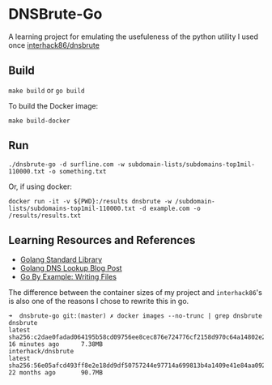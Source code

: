# DNSBrute-Go

A learning project for emulating the usefuleness of the python utility I used once
[interhack86/dnsbrute](https://github.com/interhack86/dnsbrute)

## Build

`make build` or `go build`

To build the Docker image:

`make build-docker`

## Run

`./dnsbrute-go -d surfline.com -w subdomain-lists/subdomains-top1mil-110000.txt -o something.txt`

Or, if using docker:

`docker run -it -v ${PWD}:/results dnsbrute -w /subdomain-lists/subdomains-top1mil-110000.txt -d example.com -o /results/results.txt`


## Learning Resources and References

- [Golang Standard Library](https://golang.org/pkg/#stdlib)
- [Golang DNS Lookup Blog Post](http://networkbit.ch/golang-dns-lookup/)
- [Go By Example: Writing Files](https://gobyexample.com/writing-files)

The difference between the container sizes of my project and `interhack86`'s is also one of the reasons I chose to
rewrite this in go.

```
➜  dnsbrute-go git:(master) ✗ docker images --no-trunc | grep dnsbrute
dnsbrute                                                                               latest
sha256:c2dae0fadad064195b58cd09756ee8cec876e724776cf2158d970c64a14802e2   16 minutes ago      7.38MB
interhack/dnsbrute                                                                     latest
sha256:56e05afcd493ff8e2e18dd9df50757244e97714a699813b4a1409e41e84aa092   22 months ago       90.7MB

```
